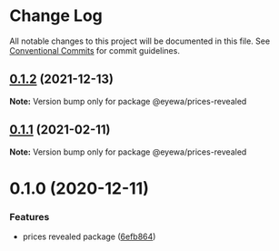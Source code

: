 # Change Log

All notable changes to this project will be documented in this file.
See [Conventional Commits](https://conventionalcommits.org) for commit guidelines.

## [0.1.2](https://github.com/GunjanjainEyewa/fe-core/compare/@eyewa/prices-revealed@0.1.1...@eyewa/prices-revealed@0.1.2) (2021-12-13)

**Note:** Version bump only for package @eyewa/prices-revealed





## [0.1.1](https://github.com/GunjanjainEyewa/fe-core/compare/@eyewa/prices-revealed@0.1.0...@eyewa/prices-revealed@0.1.1) (2021-02-11)

**Note:** Version bump only for package @eyewa/prices-revealed





# 0.1.0 (2020-12-11)


### Features

* prices revealed package ([6efb864](https://github.com/GunjanjainEyewa/fe-core/commit/6efb8643d12b7bf76f4c758f0fb259ec5f406e62))
